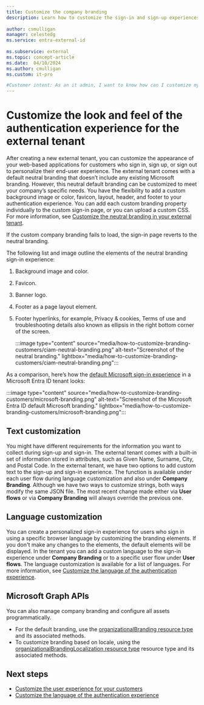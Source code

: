 ```yaml
---
title: Customize the company branding
description: Learn how to customize the sign-in and sign-up experiences for your customers.
 
author: csmulligan
manager: celestedg
ms.service: entra-external-id
 
ms.subservice: external
ms.topic: concept-article
ms.date:  04/10/2024
ms.author: cmulligan
ms.custom: it-pro

#Customer intent: As an it admin, I want to know how can I customize my customers' sign-in experiences, including company branding and languages customizations.
---
```


# Customize the look and feel of the authentication experience for the external tenant

After creating a new external tenant, you can customize the appearance of your web-based applications for customers who sign in, sign up, or sign out to personalize their end-user experience. The external tenant comes with a default neutral branding that doesn’t include any existing Microsoft branding. However, this neutral default branding can be customized to meet your company’s specific needs. You have the flexibility to add a custom background image or color, favicon, layout, header, and footer to your authentication experience. You can add each custom branding property individually to the custom sign-in page, or you can upload a custom CSS. For more information, see [Customize the neutral branding in your external tenant](how-to-customize-branding-customers.md).

If the custom company branding fails to load, the sign-in page reverts to the neutral branding. 

The following list and image outline the elements of the neutral branding sign-in experience:

1. Background image and color.
1. Favicon.
1. Banner logo.
1. Footer as a page layout element.
1. Footer hyperlinks, for example,  Privacy & cookies, Terms of use and troubleshooting details also known as ellipsis in the right bottom corner of the screen.

   :::image type="content" source="media/how-to-customize-branding-customers/ciam-neutral-branding.png" alt-text="Screenshot of the neutral branding." lightbox="media/how-to-customize-branding-customers/ciam-neutral-branding.png":::

As a comparison, here’s how the [default Microsoft sign-in experience](~/fundamentals/how-to-customize-branding.md) in a Microsoft Entra ID tenant looks:

   :::image type="content" source="media/how-to-customize-branding-customers/microsoft-branding.png" alt-text="Screenshot of the Microsoft Entra ID default Microsoft branding." lightbox="media/how-to-customize-branding-customers/microsoft-branding.png":::



## Text customization

You might have different requirements for the information you want to collect during sign-up and sign-in. The external tenant comes with a built-in set of information stored in attributes, such as Given Name, Surname, City, and Postal Code. In the external tenant, we have two options to add custom text to the sign-up and sign-in experience. The function is available under each user flow during language customization and also under **Company Branding**. Although we have two ways to customize strings, both ways modify the same JSON file. The most recent change made either via **User flows** or via **Company Branding** will always override the previous one.

## Language customization

You can create a personalized sign-in experience for users who sign in using a specific browser language by customizing the branding elements. If you don't make any changes to the elements, the default elements will be displayed.
In the tenant you can add a custom language to the sign-in experience under **Company Branding** or to a specific user flow under **User flows**. The language customization is available for a list of languages. For more information, see [Customize the language of the authentication experience](how-to-customize-languages-customers.md).

## Microsoft Graph APIs

You can also manage company branding and configure all assets programmatically. 
- For the default branding, use the [organizationalBranding resource type](/graph/api/resources/organizationalbranding) and its associated methods.
- To customize branding based on locale, using the [organizationalBrandingLocalization resource type](/graph/api/resources/organizationalbrandinglocalization) resource type and its associated methods.

## Next steps
- [Customize the user experience for your customers](how-to-customize-branding-customers.md)
- [Customize the language of the authentication experience](how-to-customize-languages-customers.md)
